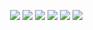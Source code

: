 
<p align="right"><img src="https://img.shields.io/badge/Swift-F29661?style=flat-square&logo=Swift&logoColor=white"/></a>&nbsp<img src="https://img.shields.io/badge/Firebase-FFE400?style=flat-square&logo=Firebase&logoColor=white"/></a>&nbsp</h3><img src="https://img.shields.io/badge/Realm-FFB2D9?style=flat-square&logo=Realm&logoColor=white"/></a>&nbsp</h3><img src="https://img.shields.io/badge/Xcode-1575F9?style=flat-square&logo=Xcode&logoColor=white"/></a>&nbsp<img src="https://img.shields.io/badge/Alamofire-FF5E00?style=flat-square&logo=Alamofire&logoColor=white"/></a>&nbsp<img src="https://img.shields.io/badge/SwiftUI-5CD1E5?style=flat-square&logo=Swift&logoColor=white"/>
</p>
